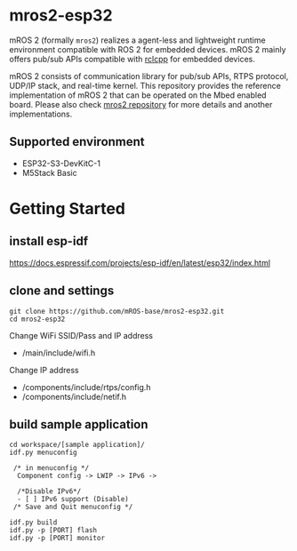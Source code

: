 # mros2-esp32
mROS 2 (formally `mros2`) realizes a agent-less and lightweight runtime environment compatible with ROS 2 for embedded devices.
mROS 2 mainly offers pub/sub APIs compatible with [rclcpp](https://docs.ros.org/en/rolling/p/rclcpp/index.html) for embedded devices.

mROS 2 consists of communication library for pub/sub APIs, RTPS protocol, UDP/IP stack, and real-time kernel.
This repository provides the reference implementation of mROS 2 that can be operated on the Mbed enabled board.
Please also check [mros2 repository](https://github.com/mROS-base/mros2) for more details and another implementations.

## Supported environment
- ESP32-S3-DevKitC-1
- M5Stack Basic

# Getting Started

## install esp-idf
https://docs.espressif.com/projects/esp-idf/en/latest/esp32/index.html

## clone and settings

```
git clone https://github.com/mROS-base/mros2-esp32.git
cd mros2-esp32
```
Change WiFi SSID/Pass and IP address
- /main/include/wifi.h

Change IP address
- /components/include/rtps/config.h
- /components/include/netif.h

## build sample application
```
cd workspace/[sample application]/
idf.py menuconfig  

 /* in menuconfig */  
  Component config -> LWIP -> IPv6 ->   

  /*Disable IPv6*/
  - [ ] IPv6 support (Disable)  
 /* Save and Quit menuconfig */

idf.py build
idf.py -p [PORT] flash
idf.py -p [PORT] monitor
```
